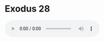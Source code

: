 # Exodus 28

<audio controls>
  <source src="https://openbible.com/audio/hays/BSB_02_Exo_028_H.mp3" type="audio/mp3" />
  <a href="https://openbible.com/audio/hays/BSB_02_Exo_028_H.mp3" download="https://openbible.com/audio/hays/BSB_02_Exo_028_H.mp3">Download MP3 audio</a>.
</audio>

<!--@include: @/bible/translations/bsb/02_exo/verses/028.md-->